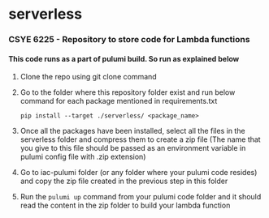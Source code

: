 # serverless
### CSYE 6225 - Repository to store code for Lambda functions

#### This code runs as a part of pulumi build. So run as explained below

1. Clone the repo using git clone command
2. Go to the folder where this repository folder exist and run below command for each package mentioned in requirements.txt


       pip install --target ./serverless/ <package_name>

3. Once all the packages have been installed, select all the files in the serverless folder and compress them to create a zip file (The name that you give to this file should be passed as an environment variable in pulumi config file with .zip extension)

4. Go to iac-pulumi folder (or any folder where your pulumi code resides) and copy the zip file created in the previous step in this folder

5. Run the `pulumi up` command from your pulumi code folder and it should read the content in the zip folder to build your lambda function
